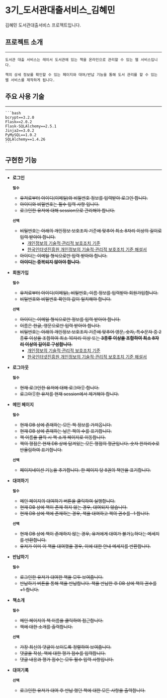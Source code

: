 # 3기_도서관대출서비스_김혜민

김혜민 도서관대출서비스 프로젝트입니다.

## 프로젝트 소개
---
    도서관 대출 서비스는 레이서 도서관에 있는 책을 온라인으로 관리할 수 있는 웹 서비스입니다.

    책의 상세 정보를 확인할 수 있는 페이지와 대여/반납 기능을 통해 도서 관리를 할 수 있는 웹 서비스를 제작하게 됩니다.


## 주요 사용 기술
---
    ```bash
    bcrypt==3.2.0
    Flask==2.0.2
    Flask-SQLAlchemy==2.5.1
    Jinja2==3.0.2
    PyMySQL==1.0.2
    SQLAlchemy==1.4.26
    ```


## 구현한 기능
---

- **로그인**
    
    **`필수`**    
    
    - ~~유저로부터 아이디(이메일)와 비밀번호 정보를 입력받아 로그인 합니다.~~
    - ~~아이디와 비밀번호는 필수 입력 사항 입니다.~~
    - ~~로그인한 유저에 대해 session으로 관리해야 합니다.~~
    
    **`선택`** 
    
    - ~~비밀번호는 아래의 개인정보 보호조치 기준에 맞추어 최소 8자리 이상의 길이로 입력 받아야 합니다.~~
        - [개인정보의 기술적·관리적 보호조치 기준](https://www.law.go.kr/%ED%96%89%EC%A0%95%EA%B7%9C%EC%B9%99/(%EA%B0%9C%EC%9D%B8%EC%A0%95%EB%B3%B4%EB%B3%B4%ED%98%B8%EC%9C%84%EC%9B%90%ED%9A%8C)%EA%B0%9C%EC%9D%B8%EC%A0%95%EB%B3%B4%EC%9D%98%EA%B8%B0%EC%88%A0%EC%A0%81%C2%B7%EA%B4%80%EB%A6%AC%EC%A0%81%EB%B3%B4%ED%98%B8%EC%A1%B0%EC%B9%98%EA%B8%B0%EC%A4%80/(2020-5,20200811))
        - [한국인터넷진흥원 개인정보의 기술적·관리적 보호조치 기준 해설서](https://www.kisa.or.kr/public/laws/laws3_View.jsp?cPage=7&mode=view&p_No=259&b_No=259&d_No=102&ST=T&SV=)
    - ~~아이디는 이메일 형식으로만 입력 받아야 합니다.~~
    - **~~아이디는 중복되지 않아야 합니다.~~**
- **회원가입**
    
    **`필수`**    
    
    - ~~유저로부터 아이디(이메일), 비밀번호, 이름 정보를 입력받아 회원가입합니다.~~
    - ~~비밀번호와 비밀번호 확인의 값이 일치해야 합니다.~~
    
    **`선택`** 
    
    - ~~아이디는 이메일 형식으로만 정보를 입력 받아야 합니다.~~
    - ~~이름은 한글, 영문으로만 입력 받아야 합니다.~~
    - ~~비밀번호는 아래의 개인정보 보호조치 기준에 맞추어 영문, 숫자, 특수문자 중 2종류 이상을 조합하여 최소 10자리 이상 또는 **3종류 이상을 조합하여 최소 8자리 이상의 길이로 구성합니다.**~~
        - [개인정보의 기술적·관리적 보호조치 기준](https://www.law.go.kr/%ED%96%89%EC%A0%95%EA%B7%9C%EC%B9%99/(%EA%B0%9C%EC%9D%B8%EC%A0%95%EB%B3%B4%EB%B3%B4%ED%98%B8%EC%9C%84%EC%9B%90%ED%9A%8C)%EA%B0%9C%EC%9D%B8%EC%A0%95%EB%B3%B4%EC%9D%98%EA%B8%B0%EC%88%A0%EC%A0%81%C2%B7%EA%B4%80%EB%A6%AC%EC%A0%81%EB%B3%B4%ED%98%B8%EC%A1%B0%EC%B9%98%EA%B8%B0%EC%A4%80/(2020-5,20200811))
        - [한국인터넷진흥원 개인정보의 기술적·관리적 보호조치 기준 해설서](https://www.kisa.or.kr/public/laws/laws3_View.jsp?cPage=7&mode=view&p_No=259&b_No=259&d_No=102&ST=T&SV=)
- **로그아웃**
    
    **`필수`**    
    
    - ~~현재 로그인한 유저에 대해 로그아웃 합니다.~~
    - ~~로그아웃한 유저를 현재 session에서 제거해야 합니다.~~
- **메인 페이지**
    
    **`필수`**    
    
    - ~~현재 DB 상에 존재하는 모든 책 정보를 가져옵니다.~~
    - ~~현재 DB 상에 존재하는 남은 책의 수를 표기합니다.~~
    - ~~책 이름을 클릭 시 책 소개 페이지로 이동합니다.~~
    - ~~책의 평점은 현재 DB 상에 담겨있는 모든 평점의 평균입니다. 숫자 한자리수로 반올림하여 표기합니다.~~
    
    **`선택`** 
    
    - ~~페이지네이션 기능을 추가합니다. 한 페이지 당 8권의 책만을 표기합니다.~~
- **대여하기**
    
    **`필수`**    
    
    - ~~메인 페이지의 대여하기 버튼을 클릭하여 실행합니다.~~
    - ~~현재 DB 상에 책이 존재 하지 않는 경우, 대여되지 않습니다.~~
    - ~~현재 DB 상에 책에 존재하는 경우, 책을 대여하고 책의 권수를 -1 합니다.~~
    
    **`선택`** 
    
    - ~~현재 DB 상에 책이 존재하지 않는 경우, 유저에게 대여가 불가능하다는 메세지를 반환합니다.~~
    - ~~유저가 이미 이 책을 대여했을 경우, 이에 대한 안내 메세지를 반환합니다.~~
- **반납하기**
    
    **`필수`**    

    - ~~로그인한 유저가 대여한 책을 모두 보여줍니다.~~
    - ~~반납하기 버튼을 통해 책을 반납합니다. 책을 반납한 후 DB 상에 책의 권수를 +1 합니다.~~
- **책소개**
    
    **`필수`**
    
    - ~~메인 페이지의 책 이름을 클릭하여 접근합니다.~~
    - ~~책에 대한 소개를 출력합니다.~~
    
    **`선택`** 
    
    - ~~가장 최신의 댓글이 보이도록 정렬하여 보여줍니다.~~
    - ~~댓글을 작성, 책에 대한 평가 점수를 입력합니다.~~
    - ~~댓글 내용과 평가 점수는 모두 필수 입력 사항입니다.~~
- **대여기록**
    
    **`선택`** 
    
    - ~~로그인한 유저가 대여 후 반납 했던 책에 대한 모든 사항을 출력합니다.~~